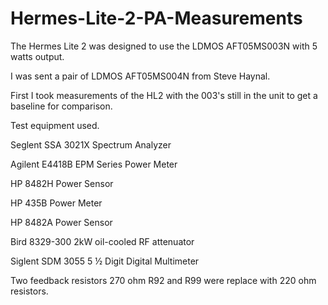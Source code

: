 # Hermes-Lite-2-PA-Measurements

The Hermes Lite 2 was designed to use the LDMOS AFT05MS003N with 5 watts output.

I was sent a pair of LDMOS AFT05MS004N from Steve Haynal.

First I took measurements of the HL2 with the 003's still in the unit to get a baseline for comparison.

Test equipment used.

Seglent SSA 3021X Spectrum Analyzer

Agilent E4418B EPM Series Power Meter

HP 8482H Power Sensor

HP 435B Power Meter

HP 8482A Power Sensor

Bird 8329-300 2kW oil-cooled RF attenuator

Siglent SDM 3055 5 ½ Digit Digital Multimeter

Two feedback resistors 270 ohm R92 and R99 were replace with 220 ohm resistors.

